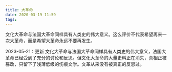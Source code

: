 ```yaml
---
title: 大革命
date: 2020-03-19 11:59
tags:
---
```


文化大革命与法国大革命同样具有人类史的伟大意义。这么评价不代表希望再来一次大革命，而是希望大革命永远不要再发生。

2023-05-21：更新
文化大革命与法国大革命同样具有人类史的伟大意义，法国大革命已经受到了充分的讨论和反思。但文化大革命的大量史料正在消失，真相正被篡改，只留下了浅薄低级的伤痕文学。文革从来没有被真正的反思过。
